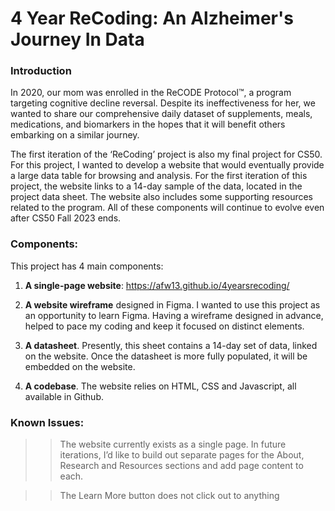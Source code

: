 # 4 Year ReCoding: An Alzheimer's Journey In Data

### Introduction
In 2020, our mom was enrolled in the ReCODE Protocol™, a program targeting cognitive decline reversal. Despite its ineffectiveness for her, we wanted to share our comprehensive daily dataset of supplements, meals, medications, and biomarkers in the hopes that it will benefit others embarking on a similar journey.

The first iteration of the ‘ReCoding’ project is also my final project for CS50.  For this project, I wanted to develop a website that would eventually provide a large data table for browsing and analysis.  For the first iteration of this project, the website links to a 14-day sample of the data, located in the project data sheet.  The website also includes some supporting resources related to the program.  All of these components will continue to evolve even after CS50 Fall 2023 ends. 

### Components:
This project has 4 main components:

1. **A single-page website**: https://afw13.github.io/4yearsrecoding/

2. **A website wireframe** designed in Figma.  I wanted to use this project as an opportunity to learn Figma.  Having a wireframe designed in advance, helped to pace my coding and keep it focused on distinct elements. 

3. **A datasheet**.  Presently, this sheet contains a 14-day set of data, linked on the website.  Once the datasheet is more fully populated, it will be embedded on the website.

4. **A codebase**.  The website relies on HTML, CSS and Javascript, all available in Github.  

### Known Issues:

>> The website currently exists as a single page.  In future iterations, I’d like to build out separate pages for the About, Research and Resources sections and add page content to each. 

>> The Learn More button does not click out to anything 
